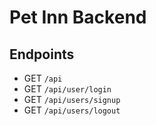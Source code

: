 # Pet Inn Backend

## Endpoints

- GET `/api`
- GET `/api/user/login`
- GET `/api/users/signup`
- GET `/api/users/logout`

